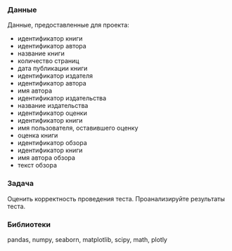 





### Данные
Данные, предоставленные для проекта:
- идентификатор книги
- идентификатор автора
- название книги
- количество страниц
- дата публикации книги
- идентификатор издателя
- идентификатор автора
- имя автора
- идентификатор издательства
- название издательства
- идентификатор оценки
- идентификатор книги
- имя пользователя, оставившего оценку
- оценка книги
- идентификатор обзора
- идентификатор книги
- имя автора обзора
- текст обзора

### Задача
Оценить корректность проведения теста. Проанализируйте результаты теста.

### Библиотеки
pandas, numpy, seaborn, matplotlib, scipy, math, plotly

